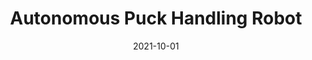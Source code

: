 ---
title: Autonomous Puck Handling Robot
summary: A fully autonomous robot capable of identifying puck color and transporting pucks (it's obviously a huge mistake that we did not even take a photo of the final robot...)
tags:
  - embedded-software
date: 2021-10-01
external_link: https://github.com/MYY99/Projects/tree/main/Embedded%20Software/Autonomous%20Puck%20Handling%20Robot
---